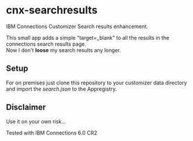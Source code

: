 # cnx-searchresults
IBM Connections Customizer Search results enhancement.

This small app adds a simple "target=_blank" to all the results in the connections search results page.
<br/>Now I don't **loose** my search results any longer.

## Setup

For on premises just clone this repository to your customizer data directory and import the *search.json* to the Appregistry.

## Disclaimer

Use it on your own risk...

Tested with IBM Connections 6.0 CR2
